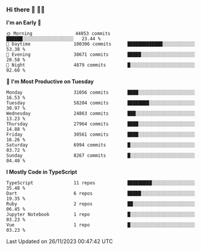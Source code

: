 ### Hi there 👋 🧑‍💻



<!--START_SECTION:waka-->
**I'm an Early 🐤** 

```text
🌞 Morning                44053 commits       ██████░░░░░░░░░░░░░░░░░░░   23.44 % 
🌆 Daytime                100306 commits      █████████████░░░░░░░░░░░░   53.38 % 
🌃 Evening                38671 commits       █████░░░░░░░░░░░░░░░░░░░░   20.58 % 
🌙 Night                  4879 commits        █░░░░░░░░░░░░░░░░░░░░░░░░   02.60 % 
```
📅 **I'm Most Productive on Tuesday** 

```text
Monday                   31056 commits       ████░░░░░░░░░░░░░░░░░░░░░   16.53 % 
Tuesday                  58204 commits       ████████░░░░░░░░░░░░░░░░░   30.97 % 
Wednesday                24863 commits       ███░░░░░░░░░░░░░░░░░░░░░░   13.23 % 
Thursday                 27964 commits       ████░░░░░░░░░░░░░░░░░░░░░   14.88 % 
Friday                   30561 commits       ████░░░░░░░░░░░░░░░░░░░░░   16.26 % 
Saturday                 6994 commits        █░░░░░░░░░░░░░░░░░░░░░░░░   03.72 % 
Sunday                   8267 commits        █░░░░░░░░░░░░░░░░░░░░░░░░   04.40 % 
```


**I Mostly Code in TypeScript** 

```text
TypeScript               11 repos            █████████░░░░░░░░░░░░░░░░   35.48 % 
Dart                     6 repos             █████░░░░░░░░░░░░░░░░░░░░   19.35 % 
Ruby                     2 repos             ██░░░░░░░░░░░░░░░░░░░░░░░   06.45 % 
Jupyter Notebook         1 repo              █░░░░░░░░░░░░░░░░░░░░░░░░   03.23 % 
Vue                      1 repo              █░░░░░░░░░░░░░░░░░░░░░░░░   03.23 % 
```




 Last Updated on 26/11/2023 00:47:42 UTC
<!--END_SECTION:waka-->


